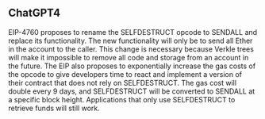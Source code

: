 ## ChatGPT4

EIP-4760 proposes to rename the SELFDESTRUCT opcode to SENDALL and replace its functionality. The new functionality will only be to send all Ether in the account to the caller. This change is necessary because Verkle trees will make it impossible to remove all code and storage from an account in the future. The EIP also proposes to exponentially increase the gas costs of the opcode to give developers time to react and implement a version of their contract that does not rely on SELFDESTRUCT. The gas cost will double every 9 days, and SELFDESTRUCT will be converted to SENDALL at a specific block height. Applications that only use SELFDESTRUCT to retrieve funds will still work.
